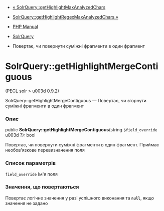 - [«
SolrQuery::getHighlightMaxAnalyzedChars](solrquery.gethighlightmaxanalyzedchars.md)
- [SolrQuery::getHighlightRegexMaxAnalyzedChars
»](solrquery.gethighlightregexmaxanalyzedchars.md)

- [PHP Manual](index.md)
- [SolrQuery](class.solrquery.md)
- Повертає, чи повернути суміжні фрагменти в один фрагмент

# SolrQuery::getHighlightMergeContiguous

(PECL solr \> u003d 0.9.2)

SolrQuery::getHighlightMergeContiguous — Повертає, чи згорнути суміжні
фрагменти в один фрагмент

### Опис

public **SolrQuery::getHighlightMergeContiguous**(string
`$field_override` u003d ?): bool

Повертає, чи повернути суміжні фрагменти в один фрагмент. Приймає
необов'язкове перевизначення поля

### Список параметрів

`field_override`
Ім'я поля

### Значення, що повертаються

Повертає логічне значення у разі успішного виконання та
**`null`**, якщо значення не задано
